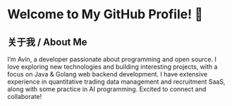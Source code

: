 # Welcome to My GitHub Profile! 👋

## 关于我 / About Me
I’m Avin, a developer passionate about programming and open source. I love exploring new technologies and building interesting projects, with a focus on Java & Golang web backend development. I have extensive experience in quantitative trading data management and recruitment SaaS, along with some practice in AI programming. Excited to connect and collaborate!
